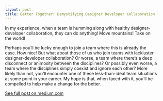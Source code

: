 ```yaml
---
layout: post
title: Better Together: Demystifying Designer Developer Collaboration (blog post)
---
```


In my experience, when a team is humming along with healthy designer-developer collaboration, they can do anything! Move mountains! Take on the world!

Perhaps you’ll be lucky enough to join a team where this is already the case. How nice! But what about those of us who join teams with lackluster designer-developer collaboration? Or worse, a team where there’s a deep disconnect or animosity between the disciplines? Or possibly even worse, a team where the disciplines simply coexist and ignore each other? More likely than not, you’ll encounter one of these less-than-ideal team situations at some point in your career. My hope is that, when faced with it, you’ll be compelled to help make a change for the better.

[See full post on medium.com](https://medium.com/@bobbinrobyn/better-together-demystifying-designer-developer-collaboration-56571f4285d4?source=friends_link&sk=1da5976c875b7e9459cbbec928d42ff6)
